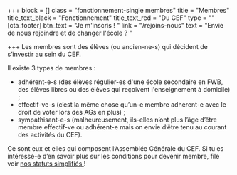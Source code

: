 +++
block = []
class = "fonctionnement-single membres"
title = "Membres"
title_text_black = "Fonctionnement"
title_text_red = "Du CEF"
type = ""
[cta_footer]
btn_text = "Je m'inscris ! "
link = "/rejoins-nous"
text = "Envie de nous rejoindre et de changer l'école ? "

+++
Les membres sont des élèves (ou ancien-ne-s) qui décident de s’investir au sein du CEF.

Il existe 3 types de membres :

* adhérent-e-s (des élèves régulier-es d'une école secondaire en FWB, des élèves libres ou des élèves qui reçoivent l'enseignement à domicile) ;
* effectif-ve-s (c’est la même chose qu’un-e membre adhérent-e avec le droit de voter lors des AGs en plus) ;
* sympathisant-e-s (malheureusement, ils-elles n’ont plus l’âge d’être membre effectif-ve ou adhérent-e mais on envie d’être tenu au courant des activités du CEF).

Ce sont eux et elles qui composent l’Assemblée Générale du CEF. Si tu es intéressé-e d’en savoir plus sur les conditions pour devenir membre, file voir [nos statuts simplifiés ](https://res.cloudinary.com/cefasbl/image/upload/v1595496327/statuts-simplifies_u3du5j.pdf)!